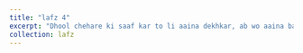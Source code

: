 ```yaml
---
title: "lafz 4"
excerpt: "Dhool chehare ki saaf kar to li aaina dekhkar, ab wo aaina bata jisme dil ka mail dikhta ho."
collection: lafz
---
```

